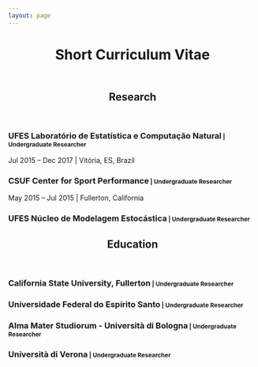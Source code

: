 ```yaml
---
layout: page
---
```



<header><h1>Short Curriculum Vitae</h1></header>

<header><h2>Research</h2></header>

<p><h3>UFES Laboratório de Estatística e Computação Natural<small style="font-size:12px;"> | Undergraduate Researcher </small></h3>
   Jul 2015 – Dec 2017 | Vitória, ES, Brazil
</p>

<p><h3>CSUF Center for Sport Performance<small style="font-size:12px;"> | Undergraduate Researcher </small></h3>
   May 2015 – Jul 2015 | Fullerton, California
</p>

<p><h3>UFES Núcleo de Modelagem Estocástica<small style="font-size:12px;"> | Undergraduate Researcher </small></h3></p>


<header><h2>Education</h2></header>

<p><h3>California State University, Fullerton<small style="font-size:12px;"> | Undergraduate Researcher </small></h3></p>

<p><h3>Universidade Federal do Espírito Santo<small style="font-size:12px;"> | Undergraduate Researcher </small></h3></p>

<p><h3>Alma Mater Studiorum - Università di Bologna<small style="font-size:12px;"> | Undergraduate Researcher </small></h3></p>

<p><h3>Università di Verona<small style="font-size:12px;"> | Undergraduate Researcher </small></h3></p>
